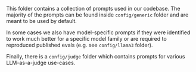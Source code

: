 This folder contains a collection of prompts used in our codebase. The majority of the prompts can be found
inside `config/generic` folder and are meant to be used by default.

In some cases we also have model-specific prompts if they were identified to work much better for a specific
model family or are required to reproduced published evals (e.g. see `config/llama3` folder).

Finally, there is a `config/judge` folder which contains prompts for various LLM-as-a-judge use-cases.